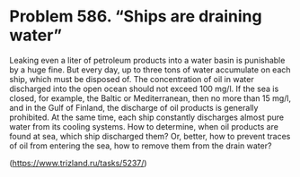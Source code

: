 # Problem 586. “Ships are draining water”

Leaking even a liter of petroleum products into a water basin is punishable by a huge fine. But every day, up to three tons of water accumulate on each ship, which must be disposed of. The concentration of oil in water discharged into the open ocean should not exceed 100 mg/l. If the sea is closed, for example, the Baltic or Mediterranean, then no more than 15 mg/l, and in the Gulf of Finland, the discharge of oil products is generally prohibited. At the same time, each ship constantly discharges almost pure water from its cooling systems. How to determine, when oil products are found at sea, which ship discharged them? Or, better, how to prevent traces of oil from entering the sea, how to remove them from the drain water?

(https://www.trizland.ru/tasks/5237/)